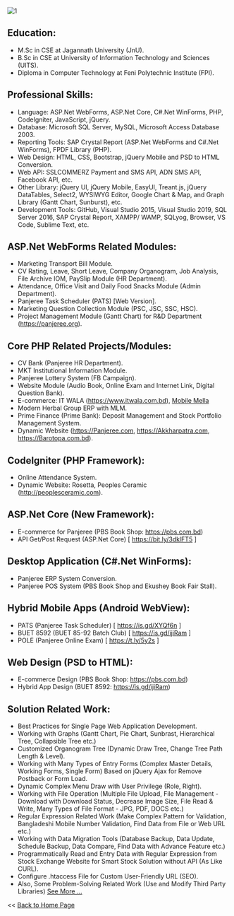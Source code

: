![1](https://user-images.githubusercontent.com/83280369/196458561-44110989-fbf2-45da-a3bc-3a90e4676083.png)


## Education: 
- M.Sc in CSE at Jagannath University (JnU).
- B.Sc in CSE at University of Information Technology and Sciences (UITS).
- Diploma in Computer Technology at Feni Polytechnic Institute (FPI).


## Professional Skills: 
 - Language: ASP.Net WebForms, ASP.Net Core, C#.Net WinForms, PHP, CodeIgniter, JavaScript, jQuery.
 - Database: Microsoft SQL Server, MySQL, Microsoft Access Database 2003.
 - Reporting Tools: SAP Crystal Report (ASP.Net WebForms and C#.Net WinForms), FPDF Library (PHP).
 - Web Design: HTML, CSS, Bootstrap, jQuery Mobile and PSD to HTML Conversion. 
 - Web API: SSLCOMMERZ Payment and SMS API, ADN SMS API, Facebook API, etc.
 - Other Library: jQuery UI, jQuery Mobile, EasyUI, Treant.js, jQuery DataTables, Select2, WYSIWYG Editor, Google Chart & Map, and Graph Library (Gantt Chart, Sunburst), etc. 
 - Development Tools: GitHub, Visual Studio 2015, Visual Studio 2019, SQL Server 2016, SAP Crystal Report, XAMPP/ WAMP, SQLyog, Browser, VS Code, Sublime Text, etc. 


## ASP.Net WebForms Related Modules:
 - Marketing Transport Bill Module.
 - CV Rating, Leave, Short Leave, Company Organogram, Job Analysis, File Archive IOM, PaySlip Module (HR Department).
 - Attendance, Office Visit and Daily Food Snacks Module (Admin Department).
 - Panjeree Task Scheduler (PATS) [Web Version].
 - Marketing Question Collection Module (PSC, JSC, SSC, HSC).
 - Project Management Module (Gantt Chart) for R&D Department (https://panjeree.org).


## Core PHP Related Projects/Modules:
 - CV Bank (Panjeree HR Department).
 - MKT Institutional Information Module.
 - Panjeree Lottery System (FB Campaign). 
 - Website Module (Audio Book, Online Exam and Internet Link, Digital Question Bank).
 - E-commerce: IT WALA (https://www.itwala.com.bd), <a href="https://docs.google.com/document/d/1e5Ldpbuz_2wG1B4pDjeUBQNIm6duIPQJ4RNAJk7uXLI/edit" title="Ecommerce - Mobile Mella">Mobile Mella</a>
 - Modern Herbal Group ERP with MLM.
 - Prime Finance (Prime Bank): Deposit Management and  Stock Portfolio Management System.
 - Dynamic Website (https://Panjeree.com, https://Akkharpatra.com, https://Barotopa.com.bd).
 
 
 ## CodeIgniter (PHP Framework):
 - Online Attendance System.
 - Dynamic Website: Rosetta, Peoples Ceramic (http://peoplesceramic.com).


## ASP.Net Core (New Framework): 
 - E-commerce for Panjeree (PBS Book Shop: https://pbs.com.bd) 
 - API Get/Post Request (ASP.Net Core)  [ https://bit.ly/3dklFT5 ]


## Desktop Application (C#.Net WinForms):
 - Panjeree ERP System Conversion.
 - Panjeree POS System (PBS Book Shop and Ekushey Book Fair Stall).


## Hybrid Mobile Apps (Android WebView): 
 - PATS (Panjeree Task Scheduler)  [ https://is.gd/XYQf6n ]
 - BUET 8592 (BUET 85-92 Batch Club)  [ https://is.gd/ijiRam ]	
 - POLE (Panjeree Online Exam)  [ https://t.ly/5y2s ]
 
 ## Web Design (PSD to HTML):
 - E-commerce Design (PBS Book Shop: https://pbs.com.bd)
 - Hybrid App Design (BUET 8592: https://is.gd/ijiRam)

## Solution Related Work: 
 - Best Practices for Single Page Web Application Development.
 - Working with Graphs (Gantt Chart, Pie Chart, Sunbrast, Hierarchical Tree, Collapsible Tree etc.)
 - Customized Organogram Tree (Dynamic Draw Tree, Change Tree Path Length & Level).
 - Working with Many Types of Entry Forms (Complex Master Details, Working Forms, Single Form) Based on jQuery Ajax for Remove Postback or Form Load.
 - Dynamic Complex Menu Draw with User Privilege (Role, Right).
 - Working with File Operation (Multiple File Upload, File Management - Download with Download Status, Decrease Image Size, File Read & Write, Many Types of File Format - JPG, PDF, DOCS etc.)
 - Regular Expression Related Work (Make Complex Pattern for Validation, Bangladeshi Mobile Number Validation, Find Data from File or Web URL etc.)
 - Working with Data Migration Tools (Database Backup, Data Update, Schedule Backup, Data Compare, Find Data with Advance Feature etc.)
 - Programmatically Read and Entry Data with Regular Expression from Stock Exchange Website for Smart Stock Solution without API (As Like CURL). 
 - Configure .htaccess File for Custom User-Friendly URL (SEO).
 - Also, Some Problem-Solving Related Work (Use and Modify Third Party Libraries) 
 <a href="https://github.com/sayed71/solution-related-work">See More ...</a>


<p><< <a href="https://github.com/sayed71">Back to Home Page</a></p>
